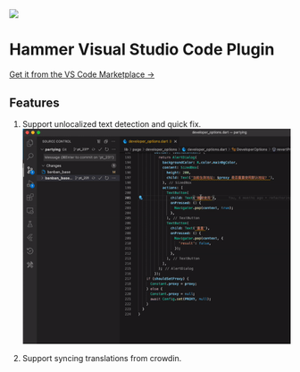 
[<p align="left"><img src="https://github.com/olachat/hammer/blob/main/icon.png" dwidth="80" height="80" align="center"/></p>](https://marketplace.visualstudio.com/items?itemName=zhileichen.hammer)

# Hammer Visual Studio Code Plugin 

[Get it from the VS Code Marketplace →](https://marketplace.visualstudio.com/items?itemName=zhileichen.hammer)


## Features
1. Support unlocalized text detection and quick fix. 
![text_quickfix.gif](doc/text_quickfix.gif)

2. Support syncing translations from crowdin.
